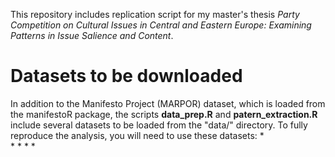 This repository includes replication script for my master's thesis *Party Competition on Cultural Issues in Central and Eastern Europe: Examining Patterns in Issue Salience and Content*.

# Datasets to be downloaded

In addition to the Manifesto Project (MARPOR) dataset, which is loaded from the manifestoR package, the scripts **data_prep.R** and **patern_extraction.R** include several datasets to be loaded from the "data/" directory. To fully reproduce the analysis, you will need to use these datasets: 
*  
*
*
*
*


